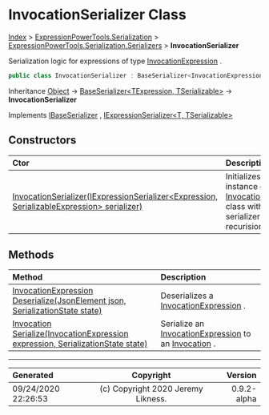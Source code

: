 ﻿# InvocationSerializer Class

[Index](../index.md) > [ExpressionPowerTools.Serialization](ExpressionPowerTools.Serialization.a.md) > [ExpressionPowerTools.Serialization.Serializers](ExpressionPowerTools.Serialization.Serializers.n.md) > **InvocationSerializer**

Serialization logic for expressions of type [InvocationExpression](https://docs.microsoft.com/dotnet/api/system.linq.expressions.invocationexpression) .

```csharp
public class InvocationSerializer : BaseSerializer<InvocationExpression, Invocation>, IExpressionSerializer<InvocationExpression, Invocation>, IBaseSerializer
```

Inheritance [Object](https://docs.microsoft.com/dotnet/api/system.object) → [BaseSerializer&lt;TExpression, TSerializable>](ExpressionPowerTools.Serialization.Serializers.BaseSerializer`2.cs.md) → **InvocationSerializer**

Implements  [IBaseSerializer](ExpressionPowerTools.Serialization.Signatures.IBaseSerializer.i.md) ,  [IExpressionSerializer&lt;T, TSerializable>](ExpressionPowerTools.Serialization.Signatures.IExpressionSerializer`2.i.md) 

## Constructors

| Ctor | Description |
| :-- | :-- |
| [InvocationSerializer(IExpressionSerializer&lt;Expression, SerializableExpression> serializer)](ExpressionPowerTools.Serialization.Serializers.InvocationSerializer.ctor.md#invocationserializeriexpressionserializerexpression-serializableexpression-serializer) | Initializes a new instance of the [InvocationSerializer](ExpressionPowerTools.Serialization.Serializers.InvocationSerializer.cs.md) class            with a base serializer for recurision. |
## Methods

| Method | Description |
| :-- | :-- |
| [InvocationExpression Deserialize(JsonElement json, SerializationState state)](ExpressionPowerTools.Serialization.Serializers.InvocationSerializer.Deserialize.m.md) | Deserializes a [InvocationExpression](https://docs.microsoft.com/dotnet/api/system.linq.expressions.invocationexpression) . |
| [Invocation Serialize(InvocationExpression expression, SerializationState state)](ExpressionPowerTools.Serialization.Serializers.InvocationSerializer.Serialize.m.md) | Serialize an [InvocationExpression](https://docs.microsoft.com/dotnet/api/system.linq.expressions.invocationexpression) to an [Invocation](ExpressionPowerTools.Serialization.Serializers.Invocation.cs.md) . |

---

| Generated | Copyright | Version |
| :-- | :-: | --: |
| 09/24/2020 22:26:53 | (c) Copyright 2020 Jeremy Likness. | 0.9.2-alpha |
